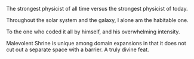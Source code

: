 The strongest physicist of all time versus the strongest physicist of today.

Throughout the solar system and the galaxy, I alone am the habitable one.

To the one who coded it all by himself, and his overwhelming intensity.

Malevolent Shrine is unique among domain expansions in that it does not cut out a separate space with a barrier. A truly divine feat.